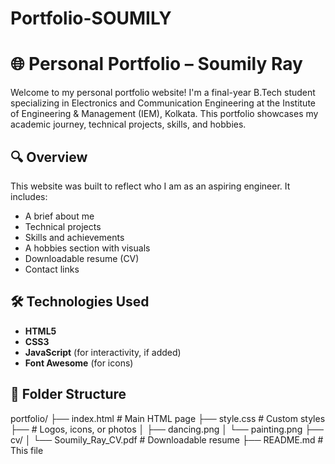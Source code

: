# Portfolio-SOUMILY
# 🌐 Personal Portfolio – Soumily Ray

Welcome to my personal portfolio website! I'm a final-year B.Tech student specializing in Electronics and Communication Engineering at the Institute of Engineering & Management (IEM), Kolkata. This portfolio showcases my academic journey, technical projects, skills, and hobbies.

## 🔍 Overview

This website was built to reflect who I am as an aspiring engineer. It includes:

- A brief about me
- Technical projects 
- Skills and achievements
- A hobbies section with visuals
- Downloadable resume (CV)
- Contact links 

## 🛠️ Technologies Used

- **HTML5**
- **CSS3**
- **JavaScript** (for interactivity, if added)
- **Font Awesome** (for icons)

## 📁 Folder Structure
portfolio/
├── index.html # Main HTML page
├── style.css # Custom styles
├── # Logos, icons, or photos
│ ├── dancing.png
│ └── painting.png
├── cv/
│ └── Soumily_Ray_CV.pdf # Downloadable resume
├── README.md # This file
